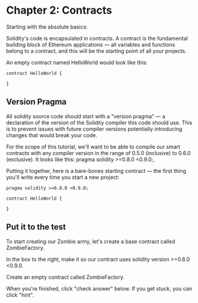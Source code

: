 # Chapter 2: Contracts

Starting with the absolute basics:

Solidity's code is encapsulated in contracts. A contract is the fundamental building block of Ethereum applications — all variables and functions belong to a contract, and this will be the starting point of all your projects.

An empty contract named HelloWorld would look like this:

```
contract HelloWorld {

}
```

## Version Pragma

All solidity source code should start with a "version pragma" — a declaration of the version of the Solidity compiler this code should use. This is to prevent issues with future compiler versions potentially introducing changes that would break your code.

For the scope of this tutorial, we'll want to be able to compile our smart contracts with any compiler version in the range of 0.5.0 (inclusive) to 0.6.0 (exclusive). It looks like this: pragma solidity >=0.8.0 <0.9.0;.

Putting it together, here is a bare-bones starting contract — the first thing you'll write every time you start a new project:

```
pragma solidity >=0.8.0 <0.9.0;

contract HelloWorld {

}
```

## Put it to the test

To start creating our Zombie army, let's create a base contract called ZombieFactory.

In the box to the right, make it so our contract uses solidity version >=0.8.0 <0.9.0.

Create an empty contract called ZombieFactory.

When you're finished, click "check answer" below. If you get stuck, you can click "hint".